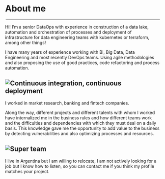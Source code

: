 
# About me
  

<img src="../assets/images/20210608_105112.jpg" alt="Max" style="zoom:6%;" align="left" class="circle">   
  
    

    

---
Hi! 
I’m a senior DataOps with experience in construction of a data lake, automation and orchestration of processes and deployment of infrastructure for data engineering teams with kubernetes or terraform, among other things!

I have many years of experience working with BI, Big Data, Data Engineering and most recently DevOps teams.
Using agile methodologies and also proposing the use of good practices, code refactoring and process automation.

![Continuous integration, continuous deployment](../assets/images/cicd.png)
---
I worked in market research, banking and fintech companies.

Along the way, different projects and different talents with whom I worked have internalized me in the business rules and how different teams work and the difficulties and dependencies with which they must deal on a daily basis.
This knowledge gave me the opportunity to add value to the business by detecting vulnerabilities and also optimizing processes and resources.

![Super team](../assets/images/super-team.jpeg)
---
I live in Argentina but I am willing to relocate, I am not actively looking for a job but I know how to listen, so you can contact me if you think my profile matches your project.
